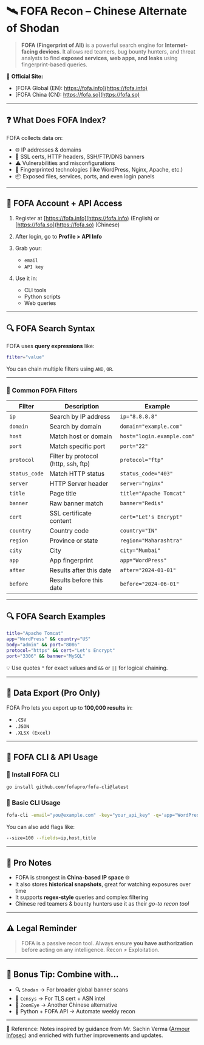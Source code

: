 
# 🛰️ FOFA Recon –  Chinese Alternate of Shodan

> **FOFA (Fingerprint of All)** is a powerful search engine for **Internet-facing devices**. It allows red teamers, bug bounty hunters, and threat analysts to find **exposed services, web apps, and leaks** using fingerprint-based queries.

🔗 **Official Site:**

* [FOFA Global (EN): https://fofa.info](https://fofa.info)
* [FOFA China (CN): https://fofa.so](https://fofa.so)

---

## ❓ What Does FOFA Index?

FOFA collects data on:

* 🌐 IP addresses & domains
* 🔐 SSL certs, HTTP headers, SSH/FTP/DNS banners
* ⚠️ Vulnerabilities and misconfigurations
* 🧠 Fingerprinted technologies (like WordPress, Nginx, Apache, etc.)
* 📦 Exposed files, services, ports, and even login panels

---

## 🔐 FOFA Account + API Access

1. Register at [https://fofa.info](https://fofa.info) (English) or [https://fofa.so](https://fofa.so) (Chinese)
2. After login, go to **Profile > API Info**
3. Grab your:

   * `email`
   * `API key`
4. Use it in:

   * CLI tools
   * Python scripts
   * Web queries

---

## 🔍 FOFA Search Syntax

FOFA uses **query expressions** like:

```bash
filter="value"
```

You can chain multiple filters using `AND`, `OR`.

---

### 🧩 Common FOFA Filters

| Filter        | Description                         | Example                    |
| ------------- | ----------------------------------- | -------------------------- |
| `ip`          | Search by IP address                | `ip="8.8.8.8"`             |
| `domain`      | Search by domain                    | `domain="example.com"`     |
| `host`        | Match host or domain                | `host="login.example.com"` |
| `port`        | Match specific port                 | `port="22"`                |
| `protocol`    | Filter by protocol (http, ssh, ftp) | `protocol="ftp"`           |
| `status_code` | Match HTTP status                   | `status_code="403"`        |
| `server`      | HTTP Server header                  | `server="nginx"`           |
| `title`       | Page title                          | `title="Apache Tomcat"`    |
| `banner`      | Raw banner match                    | `banner="Redis"`           |
| `cert`        | SSL certificate content             | `cert="Let's Encrypt"`     |
| `country`     | Country code                        | `country="IN"`             |
| `region`      | Province or state                   | `region="Maharashtra"`     |
| `city`        | City                                | `city="Mumbai"`            |
| `app`         | App fingerprint                     | `app="WordPress"`          |
| `after`       | Results after this date             | `after="2024-01-01"`       |
| `before`      | Results before this date            | `before="2024-06-01"`      |

---

## 🔍 FOFA Search Examples

```bash
title="Apache Tomcat"
app="WordPress" && country="US"
body="admin" && port="8086"
protocol="https" && cert="Let's Encrypt"
port="3306" && banner="MySQL"
```

💡 Use quotes `"` for exact values and `&&` or `||` for logical chaining.

---

## 💾 Data Export (Pro Only)

FOFA Pro lets you export up to **100,000 results** in:

* `.CSV`
* `.JSON`
* `.XLSX (Excel)`

---

## 🧪 FOFA CLI & API Usage

### 🧰 Install FOFA CLI

```bash
go install github.com/fofapro/fofa-cli@latest
```

### 🚀 Basic CLI Usage

```bash
fofa-cli -email="you@example.com" -key="your_api_key" -q='app="WordPress"'
```

You can also add flags like:

```bash
--size=100 --fields=ip,host,title
```

---

## 📝 Pro Notes

* FOFA is strongest in **China-based IP space** 🌐
* It also stores **historical snapshots**, great for watching exposures over time
* It supports **regex-style** queries and complex filtering
* Chinese red teamers & bounty hunters use it as their *go-to recon tool*

---

## ⚠️ Legal Reminder

> FOFA is a passive recon tool. Always ensure **you have authorization** before acting on any intelligence. Recon ≠ Exploitation.

---

## 🔧 Bonus Tip: Combine with...

* 🔍 `Shodan` → For broader global banner scans
* 🧠 `Censys` → For TLS cert + ASN intel
* 🧪 `ZoomEye` → Another Chinese alternative
* 🐍 Python + FOFA API → Automate weekly recon

---
📖 Reference: Notes inspired by guidance from Mr. Sachin Verma ([Armour Infosec](https://www.armourinfosec.com/)) and enriched with further improvements and updates.
